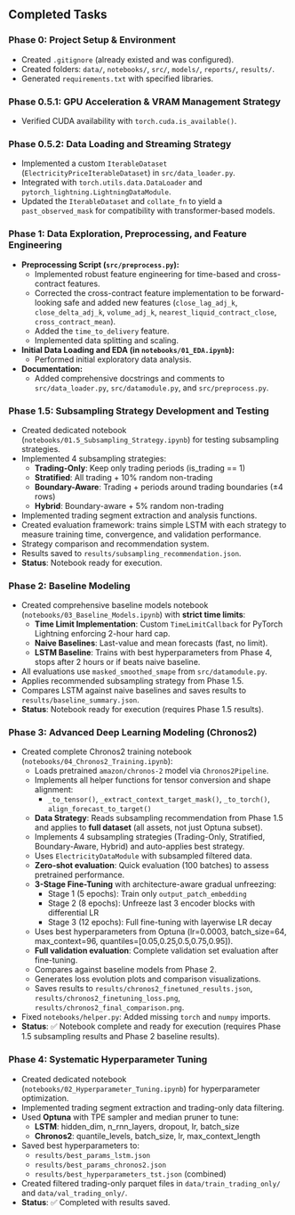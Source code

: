 ## Completed Tasks

### Phase 0: Project Setup & Environment
- Created `.gitignore` (already existed and was configured).
- Created folders: `data/`, `notebooks/`, `src/`, `models/`, `reports/`, `results/`.
- Generated `requirements.txt` with specified libraries.

### Phase 0.5.1: GPU Acceleration & VRAM Management Strategy
- Verified CUDA availability with `torch.cuda.is_available()`.

### Phase 0.5.2: Data Loading and Streaming Strategy
- Implemented a custom `IterableDataset` (`ElectricityPriceIterableDataset`) in `src/data_loader.py`.
- Integrated with `torch.utils.data.DataLoader` and `pytorch_lightning.LightningDataModule`.
- Updated the `IterableDataset` and `collate_fn` to yield a `past_observed_mask` for compatibility with transformer-based models.

### Phase 1: Data Exploration, Preprocessing, and Feature Engineering
- **Preprocessing Script (`src/preprocess.py`):**
    - Implemented robust feature engineering for time-based and cross-contract features.
    - Corrected the cross-contract feature implementation to be forward-looking safe and added new features (`close_lag_adj_k`, `close_delta_adj_k`, `volume_adj_k`, `nearest_liquid_contract_close`, `cross_contract_mean`).
    - Added the `time_to_delivery` feature.
    - Implemented data splitting and scaling.
- **Initial Data Loading and EDA (in `notebooks/01_EDA.ipynb`):**
    - Performed initial exploratory data analysis.
- **Documentation:**
    - Added comprehensive docstrings and comments to `src/data_loader.py`, `src/datamodule.py`, and `src/preprocess.py`.

### Phase 1.5: Subsampling Strategy Development and Testing
- Created dedicated notebook (`notebooks/01.5_Subsampling_Strategy.ipynb`) for testing subsampling strategies.
- Implemented 4 subsampling strategies:
  - **Trading-Only**: Keep only trading periods (is_trading == 1)
  - **Stratified**: All trading + 10% random non-trading
  - **Boundary-Aware**: Trading + periods around trading boundaries (±4 rows)
  - **Hybrid**: Boundary-aware + 5% random non-trading
- Implemented trading segment extraction and analysis functions.
- Created evaluation framework: trains simple LSTM with each strategy to measure training time, convergence, and validation performance.
- Strategy comparison and recommendation system.
- Results saved to `results/subsampling_recommendation.json`.
- **Status**: Notebook ready for execution.

### Phase 2: Baseline Modeling
- Created comprehensive baseline models notebook (`notebooks/03_Baseline_Models.ipynb`) with **strict time limits**:
  - **Time Limit Implementation**: Custom `TimeLimitCallback` for PyTorch Lightning enforcing 2-hour hard cap.
  - **Naive Baselines**: Last-value and mean forecasts (fast, no limit).
  - **LSTM Baseline**: Trains with best hyperparameters from Phase 4, stops after 2 hours or if beats naive baseline.
- All evaluations use `masked_smoothed_smape` from `src/datamodule.py`.
- Applies recommended subsampling strategy from Phase 1.5.
- Compares LSTM against naive baselines and saves results to `results/baseline_summary.json`.
- **Status**: Notebook ready for execution (requires Phase 1.5 results).

### Phase 3: Advanced Deep Learning Modeling (Chronos2)
- Created complete Chronos2 training notebook (`notebooks/04_Chronos2_Training.ipynb`):
  - Loads pretrained `amazon/chronos-2` model via `Chronos2Pipeline`.
  - Implements all helper functions for tensor conversion and shape alignment:
    - `_to_tensor()`, `_extract_context_target_mask()`, `_to_torch()`, `align_forecast_to_target()`
  - **Data Strategy**: Reads subsampling recommendation from Phase 1.5 and applies to **full dataset** (all assets, not just Optuna subset).
  - Implements 4 subsampling strategies (Trading-Only, Stratified, Boundary-Aware, Hybrid) and auto-applies best strategy.
  - Uses `ElectricityDataModule` with subsampled filtered data.
  - **Zero-shot evaluation**: Quick evaluation (100 batches) to assess pretrained performance.
  - **3-Stage Fine-Tuning** with architecture-aware gradual unfreezing:
    - Stage 1 (5 epochs): Train only `output_patch_embedding`
    - Stage 2 (8 epochs): Unfreeze last 3 encoder blocks with differential LR
    - Stage 3 (12 epochs): Full fine-tuning with layerwise LR decay
  - Uses best hyperparameters from Optuna (lr=0.0003, batch_size=64, max_context=96, quantiles=[0.05,0.25,0.5,0.75,0.95]).
  - **Full validation evaluation**: Complete validation set evaluation after fine-tuning.
  - Compares against baseline models from Phase 2.
  - Generates loss evolution plots and comparison visualizations.
  - Saves results to `results/chronos2_finetuned_results.json`, `results/chronos2_finetuning_loss.png`, `results/chronos2_final_comparison.png`.
- Fixed `notebooks/helper.py`: Added missing `torch` and `numpy` imports.
- **Status**: ✅ Notebook complete and ready for execution (requires Phase 1.5 subsampling results and Phase 2 baseline results).

### Phase 4: Systematic Hyperparameter Tuning
- Created dedicated notebook (`notebooks/02_Hyperparameter_Tuning.ipynb`) for hyperparameter optimization.
- Implemented trading segment extraction and trading-only data filtering.
- Used **Optuna** with TPE sampler and median pruner to tune:
  - **LSTM**: hidden_dim, n_rnn_layers, dropout, lr, batch_size
  - **Chronos2**: quantile_levels, batch_size, lr, max_context_length
- Saved best hyperparameters to:
  - `results/best_params_lstm.json`
  - `results/best_params_chronos2.json`
  - `results/best_hyperparameters_tst.json` (combined)
- Created filtered trading-only parquet files in `data/train_trading_only/` and `data/val_trading_only/`.
- **Status**: ✅ Completed with results saved.
